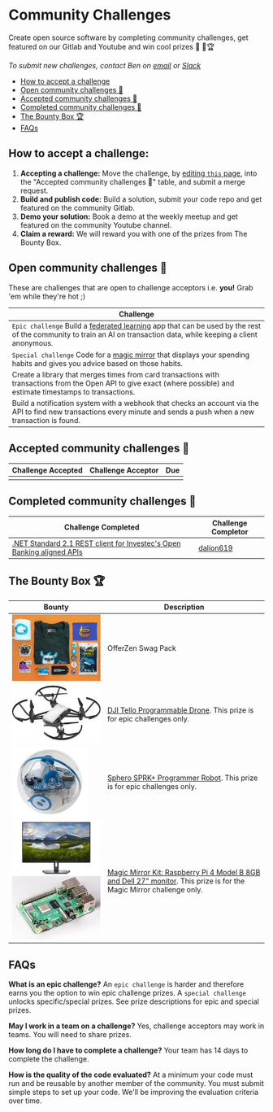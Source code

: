 # Community Challenges

Create open source software by completing community challenges, get featured on our Gitlab and Youtube and win cool prizes 👾 💪🏆 

*To submit new challenges, contact Ben on [email](https://gitlab.com/offerzen-beta-community/investec-programmable-banking/command-center/-/issues/new) or [Slack](https://app.slack.com/client/T8CRG18UC/D8D0JTUBE)*

- [How to accept a challenge](https://gitlab.com/offerzen-beta-community/investec-programmable-banking/command-center/-/edit/master/community_challenges.md#how-to-accept-a-challenge)
- [Open community challenges 👾](url)
- [Accepted community challenges 💪](https://gitlab.com/offerzen-beta-community/investec-programmable-banking/command-center/-/edit/master/community_challenges.md#accepted-community-challenges-)
- [Completed community challenges 🚀](https://gitlab.com/offerzen-beta-community/investec-programmable-banking/command-center/-/edit/master/community_challenges.md#completed-community-challenges-)
- [The Bounty Box 🏆](https://gitlab.com/offerzen-beta-community/investec-programmable-banking/command-center/-/edit/master/community_challenges.md#the-bounty-box-)
- [FAQs](https://gitlab.com/offerzen-beta-community/investec-programmable-banking/command-center/-/edit/master/community_challenges.md#faqs)


## How to accept a challenge:

1. **Accepting a challenge:** Move the challenge, by [editing `this` page](https://gitlab.com/offerzen-beta-community/investec-programmable-banking/command-center/-/edit/master/community_challenges.md), into the "Accepted community challenges 💪" table, and submit a merge request.
2. **Build and publish code:** Build a solution, submit your code repo and get featured on the community Gitlab.
3. **Demo your solution:** Book a demo at the weekly meetup and get featured on the community Youtube channel.
4. **Claim a reward:** We will reward you with one of the prizes from The Bounty Box.

## Open community challenges 👾

These are challenges that are open to challenge acceptors i.e. **you!** Grab 'em while they're hot ;)

| Challenge |
|-|
|`Epic challenge` Build a [federated learning](https://federated.withgoogle.com/) app that can be used by the rest of the community to train an AI on transaction data, while keeping a client anonymous.|
|`Special challenge` Code for a [magic mirror](https://youtu.be/BR_yko0gr-Y) that displays your spending habits and gives you advice based on those habits.|
|Create a library that merges times from card transactions with transactions from the Open API to give exact (where possible) and estimate timestamps to transactions.|
|Build a notification system with a webhook that checks an account via the API to find new transactions every minute and sends a push when a new transaction is found.|

## Accepted community challenges 💪

| Challenge Accepted | Challenge Acceptor | Due |
|-|-|-|
|||


## Completed community challenges 🚀

| Challenge Completed | Challenge Completor |
|-|-|
|[.NET Standard 2.1 REST client for Investec's Open Banking aligned APIs](https://github.com/dalion619/investec-openbanking-dotnet)|[dalion619](https://github.com/dalion619/)|

## The Bounty Box 🏆

| Bounty | Description |
| ------ | ------ |
|![](/images/bounties/offerzenswapgpack.png)|OfferZen Swag Pack|
|![](/images/bounties/djitello.jpg)|[DJI Tello Programmable Drone](https://www.youtube.com/watch?v=_v_RknPrebI). This prize is for epic challenges only.|
|![](/images/bounties/sphero.jpg)|[Sphero SPRK+ Programmer Robot](https://www.youtube.com/watch?v=Yg8LmEkI_0c). This prize is for epic challenges only.|
|![](/images/bounties/dell27.jpeg)![](/images/bounties/pi4.jpg)|[Magic Mirror Kit: Raspberry Pi 4 Model B 8GB and Dell 27" monitor](https://www.youtube.com/watch?v=npzRf5wuIB0). This prize is for the Magic Mirror challenge only.|


## FAQs
**What is an epic challenge?**
An `epic challenge` is harder and therefore earns you the option to win epic challenge prizes. A `special challenge` unlocks specific/special prizes. See prize descriptions for epic and special prizes.

**May I work in a team on a challenge?**
Yes, challenge acceptors may work in teams. You will need to share prizes.

**How long do I have to complete a challenge?**
Your team has 14 days to complete the challenge.

**How is the quality of the code evaluated?**
At a minimum your code must run and be reusable by another member of the community. You must submit simple steps to set up your code. We'll be improving the evaluation criteria over time.
